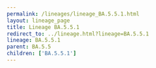 ```yaml
---
permalink: /lineages/lineage_BA.5.5.1.html
layout: lineage_page
title: Lineage BA.5.5.1
redirect_to: ../lineage.html?lineage=BA.5.5.1
lineage: BA.5.5.1
parent: BA.5.5
children: ['BA.5.5.1']
---
```

